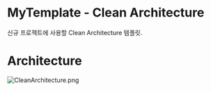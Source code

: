 # MyTemplate - Clean Architecture
신규 프로젝트에 사용할 Clean Architecture 템플릿.

# Architecture
![CleanArchitecture.png](https://github.com/smk513/MyTemplate_CleanArchitecture/blob/master/readme-res/CleanArchitecture.png?raw=true)